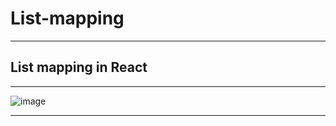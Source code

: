 # List-mapping
---
## List mapping in React
---

![image](https://github.com/Singh-csm/List-mapping/assets/118621709/c5ef8b12-1f20-4743-b75b-4cf91a1a6553)

---
